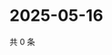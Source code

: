 # 2025-05-16

共 0 条

<!-- BEGIN ZHIHUQUESTIONS -->
<!-- 最后更新时间 Fri May 16 2025 15:11:49 GMT+0800 (China Standard Time) -->

<!-- END ZHIHUQUESTIONS -->
